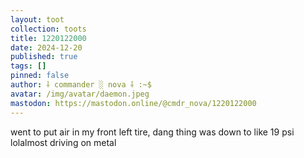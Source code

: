 ```yaml
---
layout: toot
collection: toots
title: 1220122000
date: 2024-12-20
published: true
tags: []
pinned: false
author: ⸸ commander ░ nova ⸸ :~$
avatar: /img/avatar/daemon.jpeg
mastodon: https://mastodon.online/@cmdr_nova/1220122000
---
```


went to put air in my front left tire, dang thing was down to like 19 psi lolalmost driving on metal
